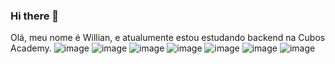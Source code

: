 ### Hi there 👋
Olá, meu nome é Willian, e atualumente estou estudando backend na Cubos Academy.
![image](https://github.com/willa-borges/willa-borges/assets/141872446/ed315e54-2b3f-4bd2-9621-5e4bb9b1ee08)
![image](https://github.com/willa-borges/willa-borges/assets/141872446/c814dfdf-09aa-4b75-808d-479995766488)
![image](https://github.com/willa-borges/willa-borges/assets/141872446/e01fde87-108b-49b4-8317-74df457579ee)
![image](https://github.com/willa-borges/willa-borges/assets/141872446/51746669-3c0e-49f5-b6ed-4a6d8504dc8d)
![image](https://github.com/willa-borges/willa-borges/assets/141872446/5ae98091-2366-4de7-927c-89309aea40cb)
![image](https://github.com/willa-borges/willa-borges/assets/141872446/d89f2f32-7d7e-4227-bfaf-a9b013557142)
![image](https://github.com/willa-borges/willa-borges/assets/141872446/62a37edf-b0d0-4bdf-939c-5596d8d72109)

<!--
**willa-borges/willa-borges** is a ✨ _special_ ✨ repository because its `README.md` (this file) appears on your GitHub profile.

Here are some ideas to get you started:

- 🔭 I’m currently working on ...
- 🌱 I’m currently learning ...
- 👯 I’m looking to collaborate on ...
- 🤔 I’m looking for help with ...
- 💬 Ask me about ...
- 📫 How to reach me: ...
- 😄 Pronouns: ...
- ⚡ Fun fact: ...
-->
